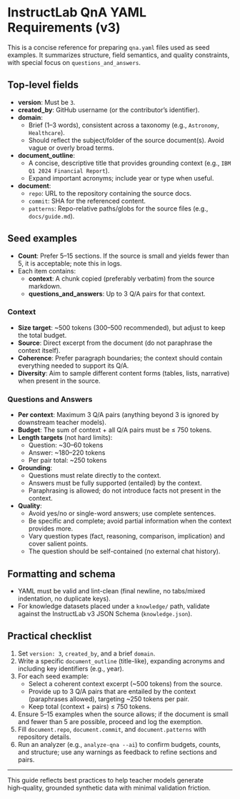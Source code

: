 # InstructLab QnA YAML Requirements (v3)

This is a concise reference for preparing `qna.yaml` files used as seed examples. It summarizes structure, field semantics, and quality constraints, with special focus on `questions_and_answers`.

## Top-level fields

- **version**: Must be `3`.
- **created_by**: GitHub username (or the contributor’s identifier).
- **domain**:
  - Brief (1–3 words), consistent across a taxonomy (e.g., `Astronomy`, `Healthcare`).
  - Should reflect the subject/folder of the source document(s). Avoid vague or overly broad terms.
- **document_outline**:
  - A concise, descriptive title that provides grounding context (e.g., `IBM Q1 2024 Financial Report`).
  - Expand important acronyms; include year or type when useful.
- **document**:
  - `repo`: URL to the repository containing the source docs.
  - `commit`: SHA for the referenced content.
  - `patterns`: Repo-relative paths/globs for the source files (e.g., `docs/guide.md`).

## Seed examples

- **Count**: Prefer 5–15 sections. If the source is small and yields fewer than 5, it is acceptable; note this in logs.
- Each item contains:
  - **context**: A chunk copied (preferably verbatim) from the source markdown.
  - **questions_and_answers**: Up to 3 Q/A pairs for that context.

### Context

- **Size target**: ~500 tokens (300–500 recommended), but adjust to keep the total budget.
- **Source**: Direct excerpt from the document (do not paraphrase the context itself).
- **Coherence**: Prefer paragraph boundaries; the context should contain everything needed to support its Q/A.
- **Diversity**: Aim to sample different content forms (tables, lists, narrative) when present in the source.

### Questions and Answers

- **Per context**: Maximum 3 Q/A pairs (anything beyond 3 is ignored by downstream teacher models).
- **Budget**: The sum of context + all Q/A pairs must be ≤ 750 tokens.
- **Length targets** (not hard limits):
  - Question: ~30–60 tokens
  - Answer: ~180–220 tokens
  - Per pair total: ~250 tokens
- **Grounding**:
  - Questions must relate directly to the context.
  - Answers must be fully supported (entailed) by the context.
  - Paraphrasing is allowed; do not introduce facts not present in the context.
- **Quality**:
  - Avoid yes/no or single-word answers; use complete sentences.
  - Be specific and complete; avoid partial information when the context provides more.
  - Vary question types (fact, reasoning, comparison, implication) and cover salient points.
  - The question should be self-contained (no external chat history).

## Formatting and schema

- YAML must be valid and lint-clean (final newline, no tabs/mixed indentation, no duplicate keys).
- For knowledge datasets placed under a `knowledge/` path, validate against the InstructLab v3 JSON Schema (`knowledge.json`).

## Practical checklist

1. Set `version: 3`, `created_by`, and a brief `domain`.
2. Write a specific `document_outline` (title-like), expanding acronyms and including key identifiers (e.g., year).
3. For each seed example:
   - Select a coherent context excerpt (~500 tokens) from the source.
   - Provide up to 3 Q/A pairs that are entailed by the context (paraphrases allowed), targeting ~250 tokens per pair.
   - Keep total (context + pairs) ≤ 750 tokens.
4. Ensure 5–15 examples when the source allows; if the document is small and fewer than 5 are possible, proceed and log the exemption.
5. Fill `document.repo`, `document.commit`, and `document.patterns` with repository details.
6. Run an analyzer (e.g., `analyze-qna --ai`) to confirm budgets, counts, and structure; use any warnings as feedback to refine sections and pairs.

---
This guide reflects best practices to help teacher models generate high‑quality, grounded synthetic data with minimal validation friction.


